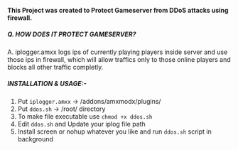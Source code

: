 **This Project was created to Protect Gameserver from DDoS attacks using firewall.**

##### Q. HOW DOES IT PROTECT GAMESERVER?
A. iplogger.amxx logs ips of currently playing players inside server and use those ips in firewall, which will allow traffics only to those online players and blocks all other traffic completly.


##### INSTALLATION & USAGE:-
1. Put `iplogger.amxx` -> /addons/amxmodx/plugins/
2. Put `ddos.sh` -> /root/ directory
3. To make file executable use `chmod +x ddos.sh`
4. Edit `ddos.sh` and Update your iplog file path
5. Install screen or nohup whatever you like and run `ddos.sh` script in background
